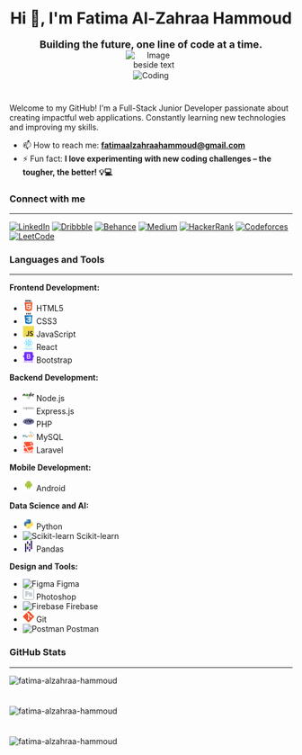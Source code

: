 <h1 align="center">Hi 👋, I'm Fatima Al-Zahraa Hammoud</h1>
<div style="text-align: center;" align="center">
  <h3 style="display: inline-block; margin: 0; font-size: 18px; vertical-align: middle;">
    Building the future, one line of code at a time.
  </h3>
  <img 
    src="https://cdn.discordapp.com/attachments/1186519447163383880/1312484968303169646/STK-20241130-WA0177.webp?ex=674caa61&is=674b58e1&hm=d42784c261162dd8ad32c95d0053464e4cf1d15613135aa4ecfe7bb0c4de83d3&" 
    width="100" 
    alt="Image beside text" 
    style="display: inline-block; vertical-align: middle; margin-left: 10px;"
  />
</div>


<div align="center" style="margin-bottom: 10px;">
  <img align="center" alt="Coding" width="800" src="https://cdn-ak.f.st-hatena.com/images/fotolife/o/ochimusha01/20171009/20171009151959.gif"/>
</div><br>
<p>Welcome to my GitHub! I'm a Full-Stack Junior Developer passionate about creating impactful web applications. Constantly learning new technologies and improving my skills.</p>

- 📫 How to reach me: **fatimaalzahraahammoud@gmail.com**
- ⚡ Fun fact: **I love experimenting with new coding challenges – the tougher, the better! 💡💻**

### Connect with me
<hr>
<p>
  <a href="https://linkedin.com/in/fatima-al-zahraa-hammoud" target="_blank"><img src="https://raw.githubusercontent.com/rahuldkjain/github-profile-readme-generator/master/src/images/icons/Social/linked-in-alt.svg" alt="LinkedIn" height="30" width="40" /></a>  
  <a href="https://dribbble.com/fatima-alzahraa-hammoud" target="_blank"><img src="https://raw.githubusercontent.com/rahuldkjain/github-profile-readme-generator/master/src/images/icons/Social/dribbble.svg" alt="Dribbble" height="30" width="40" /></a>
  <a href="https://www.behance.net/fatima-alzahraa-hammoud" target="_blank"><img src="https://raw.githubusercontent.com/rahuldkjain/github-profile-readme-generator/master/src/images/icons/Social/behance.svg" alt="Behance" height="30" width="40" /></a>
  <a href="https://medium.com/fatimaalzahraahammoud" target="_blank"><img src="https://raw.githubusercontent.com/rahuldkjain/github-profile-readme-generator/master/src/images/icons/Social/medium.svg" alt="Medium" height="30" width="40" /></a>
  <a href="https://www.hackerrank.com/@fatimaalzahraah1" target="_blank"><img src="https://raw.githubusercontent.com/rahuldkjain/github-profile-readme-generator/master/src/images/icons/Social/hackerrank.svg" alt="HackerRank" height="30" width="40" /></a>
  <a href="https://codeforces.com/profile/fatimaalzahraahammoud" target="_blank"><img src="https://raw.githubusercontent.com/rahuldkjain/github-profile-readme-generator/master/src/images/icons/Social/codeforces.svg" alt="Codeforces" height="30" width="40" /></a>
  <a href="https://www.leetcode.com/fatima_alzahraa" target="_blank"><img src="https://raw.githubusercontent.com/rahuldkjain/github-profile-readme-generator/master/src/images/icons/Social/leet-code.svg" alt="LeetCode" height="30" width="40" /></a>
</p>

### Languages and Tools
<hr>
<p><strong>Frontend Development:</strong></p>
<ul>
  <li><img src="https://raw.githubusercontent.com/devicons/devicon/master/icons/html5/html5-original-wordmark.svg" alt="HTML5" width="20" height="20"/> HTML5</li>
  <li><img src="https://raw.githubusercontent.com/devicons/devicon/master/icons/css3/css3-original-wordmark.svg" alt="CSS3" width="20" height="20"/> CSS3</li>
  <li><img src="https://raw.githubusercontent.com/devicons/devicon/master/icons/javascript/javascript-original.svg" alt="JavaScript" width="20" height="20"/> JavaScript</li>
  <li><img src="https://raw.githubusercontent.com/devicons/devicon/master/icons/react/react-original-wordmark.svg" alt="React" width="20" height="20"/> React</li>
  <li><img src="https://raw.githubusercontent.com/devicons/devicon/master/icons/bootstrap/bootstrap-plain-wordmark.svg" alt="Bootstrap" width="20" height="20"/> Bootstrap</li>
</ul>

<p><strong>Backend Development:</strong></p>
<ul>
  <li><img src="https://raw.githubusercontent.com/devicons/devicon/master/icons/nodejs/nodejs-original-wordmark.svg" alt="Node.js" width="20" height="20"/> Node.js</li>
  <li><img src="https://raw.githubusercontent.com/devicons/devicon/master/icons/express/express-original-wordmark.svg" alt="Express.js" width="20" height="20"/> Express.js</li>
  <li><img src="https://raw.githubusercontent.com/devicons/devicon/master/icons/php/php-original.svg" alt="PHP" width="20" height="20"/> PHP</li>
  <li><img src="https://raw.githubusercontent.com/devicons/devicon/master/icons/mysql/mysql-original-wordmark.svg" alt="MySQL" width="20" height="20"/> MySQL</li>
  <li><img src="https://raw.githubusercontent.com/devicons/devicon/master/icons/laravel/laravel-plain-wordmark.svg" alt="Laravel" width="20" height="20"/> Laravel</li>
</ul>

<p><strong>Mobile Development:</strong></p>
<ul>
  <li><img src="https://raw.githubusercontent.com/devicons/devicon/master/icons/android/android-original-wordmark.svg" alt="Android" width="20" height="20"/> Android</li>
</ul>

<p><strong>Data Science and AI:</strong></p>
<ul>
  <li><img src="https://raw.githubusercontent.com/devicons/devicon/master/icons/python/python-original.svg" alt="Python" width="20" height="20"/> Python</li>
  <li><img src="https://upload.wikimedia.org/wikipedia/commons/0/05/Scikit_learn_logo_small.svg" alt="Scikit-learn" width="20" height="20"/> Scikit-learn</li>
  <li><img src="https://raw.githubusercontent.com/devicons/devicon/2ae2a900d2f041da66e950e4d48052658d850630/icons/pandas/pandas-original.svg" alt="Pandas" width="20" height="20"/> Pandas</li>
</ul>

<p><strong>Design and Tools:</strong></p>
<ul>
  <li><img src="https://www.vectorlogo.zone/logos/figma/figma-icon.svg" alt="Figma" width="20" height="20"/> Figma</li>
  <li><img src="https://raw.githubusercontent.com/devicons/devicon/master/icons/photoshop/photoshop-line.svg" alt="Photoshop" width="20" height="20"/> Photoshop</li>
  <li><img src="https://www.vectorlogo.zone/logos/firebase/firebase-icon.svg" alt="Firebase" width="20" height="20"/> Firebase</li>
  <li><img src="https://raw.githubusercontent.com/devicons/devicon/master/icons/git/git-original.svg" alt="Git" width="20" height="20"/> Git</li>
  <li><img src="https://www.vectorlogo.zone/logos/getpostman/getpostman-icon.svg" alt="Postman" width="20" height="20"/> Postman</li>
</ul>

### GitHub Stats
<hr>
<div>
  <div style="margin-bottom: 10px;"><img align="center" style="margin-bottom: 10px;" src="https://github-readme-stats.vercel.app/api?username=fatima-alzahraa-hammoud&show_icons=true&theme=dark&title_color=ffffff&text_color=ffffff&locale=en" alt="fatima-alzahraa-hammoud" /></div><br>
  <div style="margin-bottom: 10px;"><img align="center" style="margin-bottom: 10px;" src="https://github-readme-streak-stats.herokuapp.com/?user=fatima-alzahraa-hammoud&theme=dark" alt="fatima-alzahraa-hammoud" /></div><br>
  <div style="margin-bottom: 10px;"><img align="left" style="margin-bottom: 10px;" src="https://github-readme-stats.vercel.app/api/top-langs?username=fatima-alzahraa-hammoud&show_icons=true&theme=dark&title_color=ffffff&text_color=ffffff&locale=en&layout=compact" alt="fatima-alzahraa-hammoud" /></div><br>
</div>

